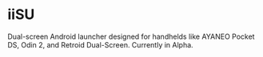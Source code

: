 # iiSU
Dual-screen Android launcher designed for handhelds like AYANEO Pocket DS, Odin 2, and Retroid Dual-Screen. Currently in Alpha.
